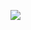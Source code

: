 ![](https://media.githubusercontent.com/media/dyzz/dyzz.github.io/master/images/CombatAbilityBurningLight.png)